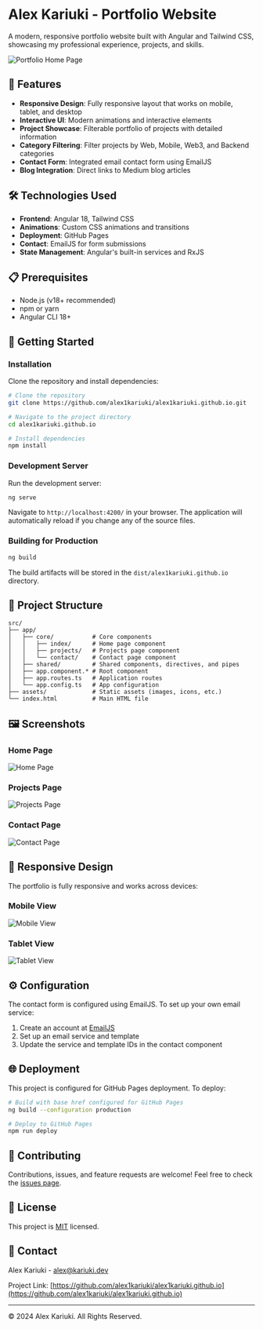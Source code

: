 # Alex Kariuki - Portfolio Website

A modern, responsive portfolio website built with Angular and Tailwind CSS, showcasing my professional experience, projects, and skills.

![Portfolio Home Page](screenshots/homepage.png)
<!-- Add your screenshot here -->

## 🌟 Features

- **Responsive Design**: Fully responsive layout that works on mobile, tablet, and desktop
- **Interactive UI**: Modern animations and interactive elements
- **Project Showcase**: Filterable portfolio of projects with detailed information
- **Category Filtering**: Filter projects by Web, Mobile, Web3, and Backend categories
- **Contact Form**: Integrated email contact form using EmailJS
- **Blog Integration**: Direct links to Medium blog articles

## 🛠️ Technologies Used

- **Frontend**: Angular 18, Tailwind CSS
- **Animations**: Custom CSS animations and transitions
- **Deployment**: GitHub Pages
- **Contact**: EmailJS for form submissions
- **State Management**: Angular's built-in services and RxJS

## 📋 Prerequisites

- Node.js (v18+ recommended)
- npm or yarn
- Angular CLI 18+

## 🚀 Getting Started

### Installation

Clone the repository and install dependencies:

```bash
# Clone the repository
git clone https://github.com/alex1kariuki/alex1kariuki.github.io.git

# Navigate to the project directory
cd alex1kariuki.github.io

# Install dependencies
npm install
```

### Development Server

Run the development server:

```bash
ng serve
```

Navigate to `http://localhost:4200/` in your browser. The application will automatically reload if you change any of the source files.

### Building for Production

```bash
ng build
```

The build artifacts will be stored in the `dist/alex1kariuki.github.io` directory.

## 📂 Project Structure

```
src/
├── app/
│   ├── core/           # Core components
│   │   ├── index/      # Home page component
│   │   ├── projects/   # Projects page component
│   │   └── contact/    # Contact page component
│   ├── shared/         # Shared components, directives, and pipes
│   ├── app.component.* # Root component
│   ├── app.routes.ts   # Application routes
│   └── app.config.ts   # App configuration
├── assets/             # Static assets (images, icons, etc.)
└── index.html          # Main HTML file
```

## 🖼️ Screenshots

### Home Page
![Home Page](screenshots/home.png)
<!-- Add your screenshot here -->

### Projects Page
![Projects Page](screenshots/projects.png)
<!-- Add your screenshot here -->

### Contact Page
![Contact Page](screenshots/contact.png)
<!-- Add your screenshot here -->

## 📱 Responsive Design

The portfolio is fully responsive and works across devices:

### Mobile View
![Mobile View](screenshots/mobile.png)
<!-- Add your screenshot here -->

### Tablet View
![Tablet View](screenshots/tablet.png)
<!-- Add your screenshot here -->

## ⚙️ Configuration

The contact form is configured using EmailJS. To set up your own email service:

1. Create an account at [EmailJS](https://www.emailjs.com/)
2. Set up an email service and template
3. Update the service and template IDs in the contact component

## 🌐 Deployment

This project is configured for GitHub Pages deployment. To deploy:

```bash
# Build with base href configured for GitHub Pages
ng build --configuration production

# Deploy to GitHub Pages
npm run deploy
```

## 🤝 Contributing

Contributions, issues, and feature requests are welcome! Feel free to check the [issues page](https://github.com/alex1kariuki/alex1kariuki.github.io/issues).

## 📝 License

This project is [MIT](LICENSE) licensed.

## 📧 Contact

Alex Kariuki - [alex@kariuki.dev](mailto:alex@kariuki.dev)

Project Link: [https://github.com/alex1kariuki/alex1kariuki.github.io](https://github.com/alex1kariuki/alex1kariuki.github.io)

---

© 2024 Alex Kariuki. All Rights Reserved.
